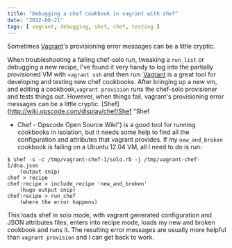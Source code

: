 ```yaml
---
title: "Debugging a chef cookbook in vagrant with shef"
date: "2012-08-21"
tags: [ vagrant, debugging, shef, chef, testing ]
---
```


Sometimes [Vagrant](http://vagrantup.com "Vagrant - Virtualized development for
the masses")'s provisioning error messages can be a little cryptic.

When troubleshooting a failing chef-solo run, tweaking a `run_list` or
debugging a new recipe, I've found it very handy to log into the partially
provisioned VM with `vagrant ssh` and then run: [Vagrant](http://vagrantup.com
"Vagrant - Virtualized development for the masses") is a great tool for
developing and testing new chef cookbooks. After bringing up a new vm, and
editing a cookbook,`vagrant provision` runs the chef-solo provisioner and tests
things out. However, when things fail, vagrant's provisioning error messages
can be a little cryptic. [Shef](http://wiki.opscode.com/display/chef/Shef "Shef
- Chef - Opscode Open Source Wiki") is a good tool for running cookbooks in
isolation, but it needs some help to find all the configuration and attributes
that vagrant provides. If my `new_and_broken` cookbook is failing on a Ubuntu
12.04 VM, all I need to do is run:

```
$ shef -s -c /tmp/vagrant-chef-1/solo.rb -j /tmp/vagrant-chef-1/dna.json
    (output snip)
chef > recipe
chef:recipe > include_recipe 'new_and_broken'
    (huge output snip)
chef:recipe > run_chef
    (where the error happens)
```

This loads shef in solo mode, with vagrant generated configuration and JSON
attributes files, enters into recipe mode, loads my new and broken cookbook and
runs it. The resulting error messages are usually more helpful than `vagrant
provision` and I can get back to work. 

